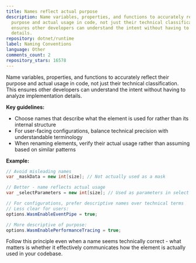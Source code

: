 ```yaml
---
title: Names reflect actual purpose
description: Name variables, properties, and functions to accurately reflect their
  purpose and actual usage in code, not just their technical classification. This
  ensures other developers can understand the intent without having to analyze implementation
  details.
repository: dotnet/runtime
label: Naming Conventions
language: Other
comments_count: 2
repository_stars: 16578
---
```


Name variables, properties, and functions to accurately reflect their purpose and actual usage in code, not just their technical classification. This ensures other developers can understand the intent without having to analyze implementation details.

**Key guidelines:**
- Choose names that describe what the element is used for rather than its internal structure
- For user-facing configurations, balance technical precision with understandable terminology
- When renaming elements, verify their actual usage rather than assuming based on similar patterns

**Example:**
```csharp
// Avoid misleading names
var _maskData = new int[size]; // Not actually used as a mask

// Better - name reflects actual usage
var _selectParameters = new int[size]; // Used as parameters in select operations

// For configurations, prefer descriptive names over technical terms
// Less clear for users:
options.WasmEnableEventPipe = true;

// More descriptive of purpose:
options.WasmEnablePerformanceTracing = true;
```

Follow this principle even when a name seems technically correct - what matters is whether it effectively communicates how the element is actually used in your codebase.
